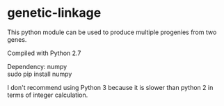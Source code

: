 # genetic-linkage

This python module can be used to produce multiple progenies from two genes.

Compiled with Python 2.7

Dependency: numpy <br>
sudo pip install numpy

I don't recommend using Python 3 because it is slower than python 2 in terms of integer calculation.


